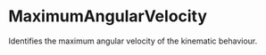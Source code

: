 MaximumAngularVelocity
======================

Identifies the maximum angular velocity of the kinematic behaviour.
